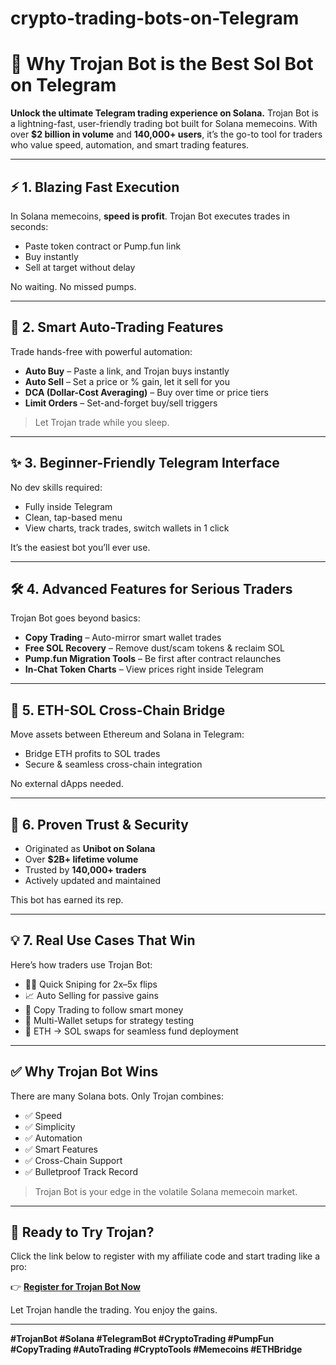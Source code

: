 # crypto-trading-bots-on-Telegram
# 🚀 Why Trojan Bot is the Best Sol Bot on Telegram

**Unlock the ultimate Telegram trading experience on Solana.** Trojan Bot is a lightning-fast, user-friendly trading bot built for Solana memecoins. With over **\$2 billion in volume** and **140,000+ users**, it’s the go-to tool for traders who value speed, automation, and smart trading features.

---

## ⚡ 1. Blazing Fast Execution

In Solana memecoins, **speed is profit**. Trojan Bot executes trades in seconds:

* Paste token contract or Pump.fun link
* Buy instantly
* Sell at target without delay

No waiting. No missed pumps.

---

## 🧠 2. Smart Auto-Trading Features

Trade hands-free with powerful automation:

* **Auto Buy** – Paste a link, and Trojan buys instantly
* **Auto Sell** – Set a price or % gain, let it sell for you
* **DCA (Dollar-Cost Averaging)** – Buy over time or price tiers
* **Limit Orders** – Set-and-forget buy/sell triggers

> Let Trojan trade while you sleep.

---

## ✨ 3. Beginner-Friendly Telegram Interface

No dev skills required:

* Fully inside Telegram
* Clean, tap-based menu
* View charts, track trades, switch wallets in 1 click

It’s the easiest bot you’ll ever use.

---

## 🛠️ 4. Advanced Features for Serious Traders

Trojan Bot goes beyond basics:

* **Copy Trading** – Auto-mirror smart wallet trades
* **Free SOL Recovery** – Remove dust/scam tokens & reclaim SOL
* **Pump.fun Migration Tools** – Be first after contract relaunches
* **In-Chat Token Charts** – View prices right inside Telegram

---

## 🔁 5. ETH-SOL Cross-Chain Bridge

Move assets between Ethereum and Solana in Telegram:

* Bridge ETH profits to SOL trades
* Secure & seamless cross-chain integration

No external dApps needed.

---

## 🔐 6. Proven Trust & Security

* Originated as **Unibot on Solana**
* Over **\$2B+ lifetime volume**
* Trusted by **140,000+ traders**
* Actively updated and maintained

This bot has earned its rep.

---

## 💡 7. Real Use Cases That Win

Here’s how traders use Trojan Bot:

* 🕵️‍♂️ Quick Sniping for 2x–5x flips
* 📈 Auto Selling for passive gains
* 🧠 Copy Trading to follow smart money
* 🧳 Multi-Wallet setups for strategy testing
* 🔁 ETH → SOL swaps for seamless fund deployment

---

## ✅ Why Trojan Bot Wins

There are many Solana bots. Only Trojan combines:

* ✅ Speed
* ✅ Simplicity
* ✅ Automation
* ✅ Smart Features
* ✅ Cross-Chain Support
* ✅ Bulletproof Track Record

> Trojan Bot is your edge in the volatile Solana memecoin market.

---

## 🔗 Ready to Try Trojan?

Click the link below to register with my affiliate code and start trading like a pro:

👉 **[Register for Trojan Bot Now](https://t.me/solana_trojanbot?start=r-justmek121)**

Let Trojan handle the trading. You enjoy the gains.

---

**#TrojanBot #Solana #TelegramBot #CryptoTrading #PumpFun #CopyTrading #AutoTrading #CryptoTools #Memecoins #ETHBridge**



